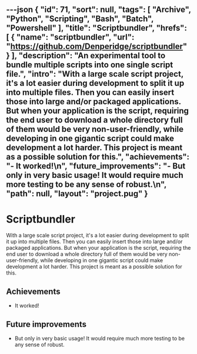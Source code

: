 ---json
{
"id": 71,
"sort": null,
"tags": [
"Archive",
"Python",
"Scripting",
"Bash",
"Batch",
"Powershell"
],
"title": "Scriptbundler",
"hrefs": [
{
"name": "scriptbundler",
"url": "https://github.com/Denperidge/scriptbundler"
}
],
"description": "An experimental tool to bundle multiple scripts into one single script file.",
"intro": "With a large scale script project, it's a lot easier during development to split it up into multiple files. Then you can easily insert those into large and/or packaged applications. But when your application is the script, requiring the end user to download a whole directory full of them would be very non-user-friendly, while developing in one gigantic script could make development a lot harder. This project is meant as a possible solution for this.",
"achievements": "- It worked!\n",
"future_improvements": "- But only in very basic usage! It would require much more testing to be any sense of robust.\n",
"path": null,
"layout": "project.pug"
}
---
# Scriptbundler
With a large scale script project, it's a lot easier during development to split it up into multiple files. Then you can easily insert those into large and/or packaged applications. But when your application is the script, requiring the end user to download a whole directory full of them would be very non-user-friendly, while developing in one gigantic script could make development a lot harder. This project is meant as a possible solution for this.

## Achievements
- It worked!


## Future improvements
- But only in very basic usage! It would require much more testing to be any sense of robust.

